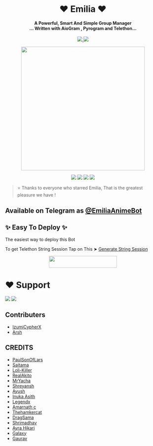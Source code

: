 
<h1 align="center"><b>❤️ Emilia  ❤️</b></h1>

<h4 align="center">A Powerful, Smart And Simple Group Manager <br> ... Written with AioGram , Pyrogram and Telethon...</h4>
<p align='center'>
  <a href="https://www.python.org/" alt="made-with-python"> <img src="https://img.shields.io/badge/Made%20with-Python-1f425f.svg?style=flat-square&logo=python&color=blue" /> </a>
  <a href="https://github.com/W2HGalaxy-OP/SuzieRoBot/graphs/commit-activity" alt="Maintenance"> <img src="https://img.shields.io/badge/Maintained%3F-yes-green.svg?style=flat-square" /> </a>
</p>

<p align="center"><a href="https://t.me/EmiliaAnimeBot"><img src="https://telegra.ph/file/00b89e8d4619d72c96df2.jpg" width="400"></a></p>

<p align="center">
    <a href="https://github.com/IzumiCypherX/EmiliaFinale"> <img src="https://img.shields.io/github/repo-size/IzumiCypherX/EmiliaFinale?color=orange&logo=github&logoColor=green&style=for-the-badge" /></a>
    <a href="https://github.com/IzumiCypherX/EmiliaFinale/commits/prince"> <img src="https://img.shields.io/github/last-commit/IzumiCypherX/EmiliaFinale?color=brown&logo=github&logoColor=green&style=for-the-badge" /></a>
    <a href="https://github.com/W2HGalaxy-OP/SuzieRoBot/issues"> <img src="https://img.shields.io/github/issues/W2HGalaxy-OP/SuzieRoBot?color=blueviolet&logo=github&logoColor=green&style=for-the-badge" /></a>
    <a href="https://pypi.org/project/Telethon/"> <img src="https://img.shields.io/pypi/v/telethon?color=yellow&label=telethon&logo=python&logoColor=green&style=for-the-badge" /></a>
</p>

> ⭐️ Thanks to everyone who starred Emilia, That is the greatest pleasure we have !

## Available on Telegram as [@EmiliaAnimeBot](https://t.me/EmiliaAnimeBot)

## ✨ Easy To Deploy ✨
The easiest way to deploy this Bot

To get Telethon String Session Tap on This ➤ [Generate String Session](https://replit.com/@GalaxyOp/W2HBOT#main.py)

<p align="center"><a href="https://heroku.com/deploy?template=https://github.com/W2HGalaxy-OP/SuzieRoBot"> <img src="https://img.shields.io/badge/Deploy%20To%20Heroku-black?style=for-the-badge&logo=heroku" width="220" height="38.45"/></a></p>
 
 
# ❤️ Support
<a href="https://t.me/TeamEmilia"><img src="https://img.shields.io/badge/Join-Telegram%20Channel-red.svg?logo=Telegram"></a>
<a href="https://t.me/TeamEmiliaChats"><img src="https://img.shields.io/badge/Join-Telegram%20Group-blue.svg?logo=telegram"></a>

## Contributers

- [IzumiCypherX](https://github.com/IzumiCypherX/)
- [Arsh](https://github.com/ArshCypherZ)

## CREDITS

- [PaulSonOfLars](https://github.com/PaulSonOfLars/tgbot)
- [Saitama](https://github.com/AnimeKaizoku)
- [Loli-Killer](https://github.com/Loli-Killer)
- [RealAkito](https://github.com/RealAkito)
- [MrYacha](https://github.com/MrYacha)
- [Shreyansh](https://github.com/okay-retard)
- [Ayush](https://github.com/MissJuliaRobot/MissJuliaRobot)
- [Inuka Asith](https://github.com/inukaasith)
- [Legendx](https://github.com/LEGENDXOP)
- [Amarnath c](https://github.com/Amarnathcdj)
- [Thehamkercat](https://github.com/thehamkercat)
- [DragSama](https://github.com/DragSama)
- [Shrimadhav](https://github.com/SpEcHiDe)
- [Ayra Hikari](https://github.com/AyraHikari)
- [Galaxy](https://github.com/W2HGalaxy-OP)
- [Gaurav](https://github.com/iisgaurav)
